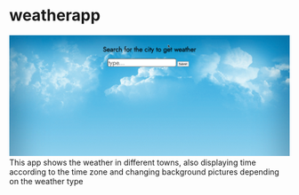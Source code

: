 # weatherapp
![](https://github.com/avarlamova/weatherapp/blob/master/weatherapp.gif)
This app shows the weather in different towns, also displaying time according to the time zone and changing background pictures depending on the weather type
